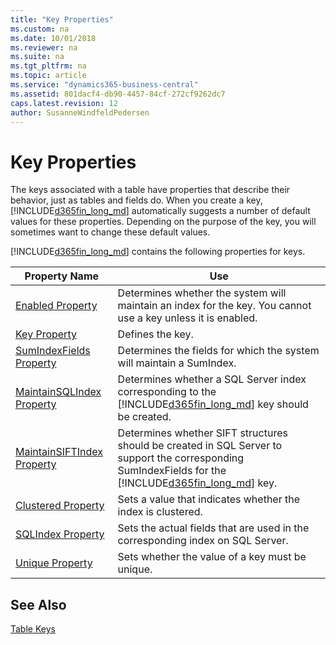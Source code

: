 ```yaml
---
title: "Key Properties"
ms.custom: na
ms.date: 10/01/2018
ms.reviewer: na
ms.suite: na
ms.tgt_pltfrm: na
ms.topic: article
ms.service: "dynamics365-business-central"
ms.assetid: 801dacf4-db90-4457-84cf-272cf9262dc7
caps.latest.revision: 12
author: SusanneWindfeldPedersen
---
```


 

# Key Properties
The keys associated with a table have properties that describe their behavior, just as tables and fields do. When you create a key, [!INCLUDE[d365fin_long_md](../includes/d365fin_long_md.md)] automatically suggests a number of default values for these properties. Depending on the purpose of the key, you will sometimes want to change these default values.  

 [!INCLUDE[d365fin_long_md](../includes/d365fin_long_md.md)] contains the following properties for keys.  

|Property Name|Use|  
|-------------------|---------|  
|[Enabled Property](devenv-enabled-property.md)|Determines whether the system will maintain an index for the key. You cannot use a key unless it is enabled.|  
|[Key Property](devenv-key-property.md)|Defines the key.|  
|[SumIndexFields Property](devenv-sumindexfields-property.md)|Determines the fields for which the system will maintain a SumIndex.|  
|[MaintainSQLIndex Property](devenv-maintainsql-index-property.md)|Determines whether a SQL Server index corresponding to the [!INCLUDE[d365fin_long_md](../includes/d365fin_long_md.md)] key should be created.|  
|[MaintainSIFTIndex Property](devenv-maintainsift-index-property.md)|Determines whether SIFT structures should be created in SQL Server to support the corresponding SumIndexFields for the [!INCLUDE[d365fin_long_md](../includes/d365fin_long_md.md)] key.|  
|[Clustered Property](devenv-clustered-property.md)|Sets a value that indicates whether the index is clustered.|  
|[SQLIndex Property](devenv-sql-index-property.md)|Sets the actual fields that are used in the corresponding index on SQL Server.|  
|[Unique Property](devenv-unique-property.md)|Sets whether the value of a key must be unique.| 

## See Also  

 [Table Keys](../devenv-table-keys.md)
